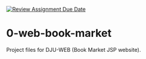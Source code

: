 [![Review Assignment Due Date](https://classroom.github.com/assets/deadline-readme-button-22041afd0340ce965d47ae6ef1cefeee28c7c493a6346c4f15d667ab976d596c.svg)](https://classroom.github.com/a/GmHhc-fR)
# 0-web-book-market
Project files for DJU-WEB (Book Market JSP website).
